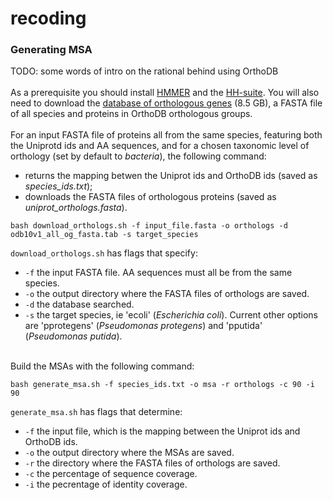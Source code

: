 # recoding


### Generating MSA
TODO: some words of intro on the rational behind using OrthoDB 
<br><br>
As a prerequisite you should install [HMMER](http://hmmer.org/documentation.html) and the [HH-suite](https://github.com/soedinglab/hh-suite).
You will also need to download the [database of orthologous genes](https://v101.orthodb.org/download/odb10v1_all_og_fasta.tab.gz) (8.5 GB), 
a FASTA file of all species and proteins in OrthoDB orthologous groups.
<br><br>
For an input FASTA file of proteins all from the same species, featuring both the Uniprotd ids and AA sequences,
and for a chosen taxonomic level of orthology (set by default to *bacteria*), the following command:
 - returns the mapping betwen the Uniprot ids and OrthoDB ids (saved as *species_ids.txt*);
 - downloads the FASTA files of orthologous proteins (saved as *uniprot_orthologs.fasta*).

``bash download_orthologs.sh -f input_file.fasta -o orthologs -d odb10v1_all_og_fasta.tab -s target_species
``
 
``download_orthologs.sh`` has flags that specify:
- ``-f`` the input FASTA file. AA sequences must all be from the same species.
- ``-o`` the output directory where the FASTA files of orthologs are saved.
- ``-d`` the database searched.
- ``-s`` the target species, ie 'ecoli' (*Escherichia coli*). Current other options are 'pprotegens' (*Pseudomonas protegens*) and 'pputida'
(*Pseudomonas putida*). 

<br>
Build the MSAs with the following command:

``bash generate_msa.sh -f species_ids.txt -o msa -r orthologs -c 90 -i 90
``

``generate_msa.sh`` has flags that determine:
- ``-f`` the input file, which is the mapping between the Uniprot ids and OrthoDB ids.
- ``-o`` the output directory where the MSAs are saved.
- ``-r`` the directory where the FASTA files of orthologs are saved.
- ``-c`` the percentage of sequence coverage.
- ``-i`` the pecrentage of identity coverage.
